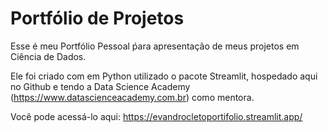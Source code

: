 # Portfólio de Projetos

Esse é meu Portfólio Pessoal ṕara apresentação de meus projetos em Ciência de Dados.

Ele foi criado com em Python utilizado o pacote Streamlit, hospedado aqui no Github e tendo a Data Science Academy (https://www.datascienceacademy.com.br) como mentora.

Você pode acessá-lo aqui: https://evandrocletoportifolio.streamlit.app/
